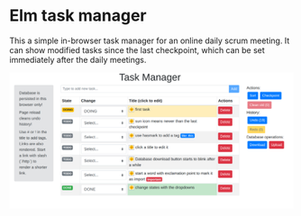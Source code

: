 # Elm task manager

This a simple in-browser task manager for an online daily scrum meeting. It can show modified tasks since the last checkpoint, which can be set immediately after the daily meetings.

![Screenshot](images/screenshot1.png)